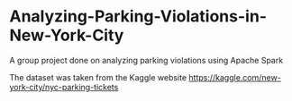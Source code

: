 # Analyzing-Parking-Violations-in-New-York-City
A group project done on analyzing parking violations using Apache Spark

The dataset was taken from the Kaggle website https://kaggle.com/new-york-city/nyc-parking-tickets

